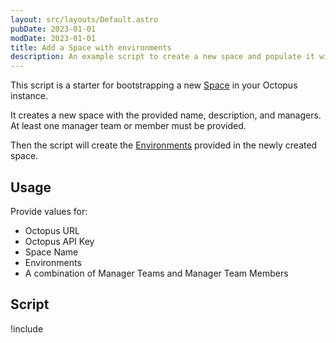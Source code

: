 ```yaml
---
layout: src/layouts/Default.astro
pubDate: 2023-01-01
modDate: 2023-01-01
title: Add a Space with environments
description: An example script to create a new space and populate it with some default environments.
---
```


This script is a starter for bootstrapping a new [Space](/docs/administration/spaces/) in your Octopus instance.

It creates a new space with the provided name, description, and managers. At least one manager team or member must be provided.

Then the script will create the [Environments](/docs/infrastructure/environments/) provided in the newly created space.

## Usage

Provide values for:

- Octopus URL
- Octopus API Key
- Space Name
- Environments
- A combination of Manager Teams and Manager Team Members

## Script

!include <add-a-space-with-environments-scripts>
